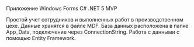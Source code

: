 Приложение Windows Forms C# .NET 5 MVP

Простой учет сотрудников и выполненных работ в производственном цехе. Данные хранятся в файле MDF. База данных расположена в папке App_Data, подключение через ConnectionString. 
Работа с данными с помощью Entity Framework. 
